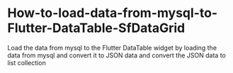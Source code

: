 # How-to-load-data-from-mysql-to-Flutter-DataTable-SfDataGrid

Load the data from mysql to the Flutter DataTable widget by loading the data from 
mysql and convert it to JSON data and convert the JSON data to list collection
